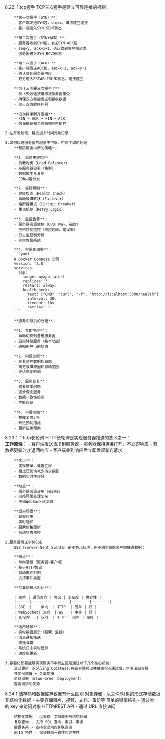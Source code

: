 8.22:
    1.tcp握手
        TCP三次握手是建立可靠连接的机制：
        
        **第一次握手（SYN）**：
        - 客户端发送SYN包，seq=x，请求建立连接
        - 客户端进入SYN_SENT状态
        
        **第二次握手（SYN+ACK）**：
        - 服务器收到SYN包，发送SYN+ACK包
        - seq=y, ack=x+1，确认收到客户端请求
        - 服务器进入SYN_RCVD状态
        
        **第三次握手（ACK）**：
        - 客户端发送ACK包，seq=x+1, ack=y+1
        - 确认收到服务器响应
        - 双方进入ESTABLISHED状态，连接建立
        
        **为什么需要三次握手？**
        - 防止失效连接请求被服务器接受
        - 确保双方都能发送和接收数据
        - 同步双方的序列号
        
        **四次挥手断开连接**：
        - FIN → ACK → FIN → ACK
        - 确保数据完全传输完毕再断开

    2.在开发阶段，建议加上时间消耗记录

    3.如何保证服务器的服务不中断，中断了如何处理
        **预防服务中断的策略**：
        
        **1. 高可用架构**：
        - 负载均衡（Load Balancer）
        - 多服务器部署（集群）
        - 数据库主从复制
        - CDN内容分发
        
        **2. 容错机制**：
        - 健康检查（Health Check）
        - 自动故障转移（Failover）
        - 熔断器模式（Circuit Breaker）
        - 重试机制（Retry Logic）
        
        **3. 监控告警**：
        - 服务器资源监控（CPU、内存、磁盘）
        - 应用性能监控（响应时间、错误率）
        - 日志监控和分析
        - 实时告警系统
        
        **4. 容器化部署**：
        ```yaml
        # Docker Compose 示例
        version: '3.8'
        services:
          app:
            image: myapp:latest
            replicas: 3
            restart: always
            healthcheck:
              test: ["CMD", "curl", "-f", "http://localhost:3000/health"]
              interval: 30s
              timeout: 10s
              retries: 3
        ```
        
        **服务中断后的处理**：
        
        **1. 立即响应**：
        - 自动切换到备用服务器
        - 启用降级服务（基本功能）
        - 通知用户当前状态
        
        **2. 问题诊断**：
        - 查看监控数据和日志
        - 确定故障原因和影响范围
        - 评估修复时间
        
        **3. 服务恢复**：
        - 修复根本问题
        - 逐步恢复服务
        - 数据一致性检查
        - 性能验证
        
        **4. 事后总结**：
        - 故障复盘分析
        - 改进预防措施
        - 更新应急预案

8.23： 
    1.http长轮询
        HTTP长轮询是实现服务器推送的技术之一：    
        **工作原理**：
        - 客户端发送请求到服务器
        - 服务器保持连接打开，不立即响应
        - 有数据更新时才返回响应
        - 客户端收到响应后立即发起新的请求
        
        **优点**：
        - 实现简单，兼容性好
        - 相比短轮询减少请求数量
        - 数据实时性较好
        
        **缺点**：
        - 服务器资源占用（长连接）
        - 网络异常处理复杂
        - 不如WebSocket高效
        
        **适用场景**：
        - 聊天应用
        - 实时通知
        - 股票价格更新
        - 系统状态监控

    2.服务器发送事件SSE
        SSE（Server-Sent Events）是HTML5标准，用于服务器向客户端推送数据：
        
        **特点**：
        - 单向通信（服务器→客户端）
        - 基于HTTP协议
        - 自动重连机制
        - 支持事件类型
  
        **与其他技术对比**：
        
        | 技术 | 通信方向 | 协议 | 复杂度 | 兼容性 |
        |------|----------|------|--------|--------|
        | SSE  |    单向  | HTTP  | 简单 | 好 |
        | WebSocket| 双向  | WS   | 中等 | 好 |
        | 长轮询   | 双向  | HTTP | 简单 | 最好 |
        
        **适用场景**：
        - 实时数据展示（股票、监控）
        - 消息通知推送
        - 直播弹幕
        - 系统日志实时显示
        - 进度条更新

    3.容器化部署能够实现服务不中断主要是通过以下几个核心机制：
        滚动更新 (Rolling Updates),在新容器启动并健康检查通过后，才关闭旧容器
        多实例部署 + 负载均衡
        蓝绿部署 (Blue-Green Deployment)
        容器编排的优势

8.24
    1.储存桶和数据库存数据有什么区别
        对象存储 - 以文件/对象的形式存储数据
        非结构化数据 - 主要存储图片、视频、文档、备份等
        简单的键值结构 - 通过唯一的 key 来访问对象
        HTTP/REST API - 通过 URL 直接访问

        结构化数据 - 以表格、文档或图形结构存储
        复杂查询 - 支持 SQL 查询、索引、事务
        数据关系 - 支持表之间的关联查询
        ACID 特性 - 保证数据一致性和完整性
